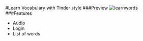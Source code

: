 #Learn Vocabulary with Tinder style
###Preview
![learnwords](https://cloud.githubusercontent.com/assets/3213579/15454396/e5cea050-2061-11e6-802f-a8df4e26b3b6.gif)
###Features
- Audio
- Login
- List of words

